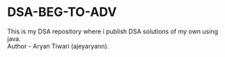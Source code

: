 # DSA-BEG-TO-ADV
This is my DSA repository where i publish DSA solutions of my own using java.
<br>
Author - Aryan Tiwari (ajeyaryann).
